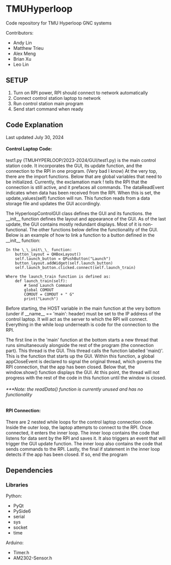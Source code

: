 # TMUHyperloop
Code repository for TMU Hyperloop GNC systems

Contributors:
- Andy Lin
- Matthew Trieu
- Alex Meng
- Brian Xu
- Leo Lin

## SETUP
1. Turn on RPI power, RPI should connect to network automatically
2. Connect control station laptop to network
3. Run control station main program
4. Send start command when ready

## Code Explanation
Last updated July 30, 2024

#### Control Laptop Code:
test1.py (TMUHYPERLOOP/2023-2024/GUI/test1.py) is the main control station code. It incorporates the GUI, its update function, and the connection to the RPI in one program. (Very bad I know)
At the very top, there are the import functions. Below that are global variables that need to be initialized. Currently, the exclamation mark ! tells the RPI that the connection is still active, and it prefaces all commands.
The dataReadEvent indicates when data has been received from the RPI. When this is set, the update_values(self) function will run. This function reads from a data storage file and updates the GUI accordingly.

The HyperloopControlGUI class defines the GUI and its functions. the \_\_init\_\_ function defines the layout and appearance of the GUI. As of the last update, the GUI contains mostly redundant displays. Most of it is non-functional.
The other functions below define the functionality of the GUI. Below is an example of how to link a function to a button defined in the \_\_init\_\_ function:

    In the \_\_init\_\_ function:
        button_layout = QHBoxLayout()
        self.launch_button = QPushButton("Launch")
        button_layout.addWidget(self.launch_button)
        self.launch_button.clicked.connect(self.launch_train)

    Where the launch_train function is defined as:
        def launch_train(self):
            # Send Launch Command
            global COMOUT
            COMOUT = COMOUT + " G"
            print("Launch")

Before starting, the HOST variable in the main function at the very bottom (under if \_\_name\_\_ == 'main': header) must be set to the IP address of the control laptop. It will act as the server to which
the RPI will connect. Everything in the while loop underneath is code for the connection to the RPI.

The first line in the 'main' function at the bottom starts a new thread that runs simultaneously alongside the rest of the program (the connection part). This thread is the GUI. This thread calls the function labelled 'main()'.
This is the function that starts up the GUI. Within this function, a global appCloseEvent is declared to signal the original thread, which governs the RPI connection, that the app has been closed.
Below that, the window.show() function displays the GUI. At this point, the thread will not progress with the rest of the code in this function until the window is closed.

###### ***Note: the readData() function is currently unused and has no functionality


#### RPI Connection:
There are 2 nested while loops for the control laptop connection code. 
Inside the outer loop, the laptop attempts to connect to the RPI. Once connected, it enters the inner loop.
The inner loop contains the code that listens for data sent by the RPI and saves it. It also triggers an event that will trigger the GUI update function.
The inner loop also contains the code that sends commands to the RPI. Lastly, the final if statement in the inner loop detects if the app has been closed. If so, end the program



## Dependencies

### Libraries
Python:
- PyQt
- PySide6
- serial    
- sys    
- socket    
- time    

Arduino:
- Timer.h    
- AM2302-Sensor.h
